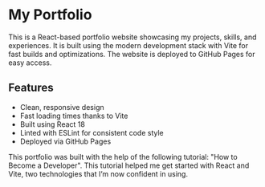 # My Portfolio

This is a React-based portfolio website showcasing my projects, skills, and experiences. It is built using the modern development stack with Vite for fast builds and optimizations. The website is deployed to GitHub Pages for easy access.

## Features

- Clean, responsive design
- Fast loading times thanks to Vite
- Built using React 18
- Linted with ESLint for consistent code style
- Deployed via GitHub Pages

This portfolio was built with the help of the following tutorial: "How to Become a Developer". This tutorial helped me get started with React and Vite, two technologies that I’m now confident in using.
